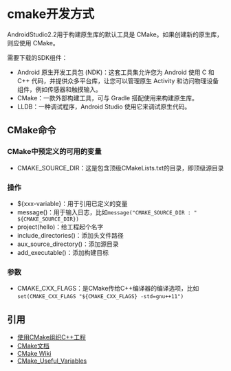 
# cmake开发方式

AndroidStudio2.2用于构建原生库的默认工具是 CMake。如果创建新的原生库，则应使用 CMake。

需要下载的SDK组件：

- Android 原生开发工具包 (NDK)：这套工具集允许您为 Android 使用 C 和 C++ 代码，并提供众多平台库，让您可以管理原生 Activity 和访问物理设备组件，例如传感器和触摸输入。
- CMake：一款外部构建工具，可与 Gradle 搭配使用来构建原生库。
- LLDB：一种调试程序，Android Studio 使用它来调试原生代码。


## CMake命令

### CMake中预定义的可用的变量

- CMAKE_SOURCE_DIR：这是包含顶级CMakeLists.txt的目录，即顶级源目录


### 操作

- ${xxx-variable}：用于引用已定义的变量
- message()：用于输入日志，比如`message("CMAKE_SOURCE_DIR : " ${CMAKE_SOURCE_DIR})`
- project(hello)：给工程起个名字
- include_directories()：添加头文件路径
- aux_source_directory()：添加源目录
- add_executable()：添加构建目标

### 参数

- CMAKE_CXX_FLAGS：是CMake传给C++编译器的编译选项，比如`set(CMAKE_CXX_FLAGS "${CMAKE_CXX_FLAGS} -std=gnu++11")`


## 引用

- [使用CMake组织C++工程](https://elloop.github.io/tools/2016-04-04/learning-cmake-0)
- [CMake文档](https://cmake.org/cmake/help/v3.0/index.html#)
- [CMake Wiki](https://cmake.org/Wiki/CMake)
- [CMake_Useful_Variables](https://cmake.org/Wiki/CMake_Useful_Variables)